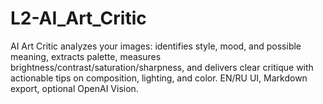 # L2-AI_Art_Critic
AI Art Critic analyzes your images: identifies style, mood, and possible meaning, extracts palette, measures brightness/contrast/saturation/sharpness, and delivers clear critique with actionable tips on composition, lighting, and color. EN/RU UI, Markdown export, optional OpenAI Vision.

